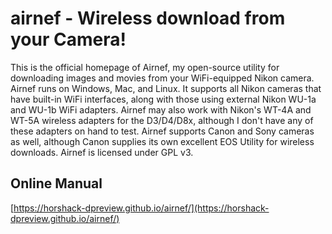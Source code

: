 
# airnef - Wireless download from your Camera!

This is the official homepage of Airnef, my open-source utility for downloading images and movies from your WiFi-equipped Nikon camera. Airnef runs on Windows,
Mac, and Linux. It supports all Nikon cameras that have built-in WiFi interfaces, along with those using external Nikon WU-1a and WU-1b WiFi adapters. Airnef
may also work with Nikon's WT-4A and WT-5A wireless adapters for the D3/D4/D8x, although I don't have any of these adapters on hand to test. Airnef supports
Canon and Sony cameras as well, although Canon supplies its own excellent EOS Utility for wireless downloads. Airnef is licensed under GPL v3.

## Online Manual

[https://horshack-dpreview.github.io/airnef/](https://horshack-dpreview.github.io/airnef/)
